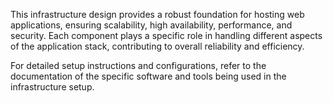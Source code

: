 This infrastructure design provides a robust foundation for hosting web applications, ensuring scalability, high availability, performance, and security. Each component plays a specific role in handling different aspects of the application stack, contributing to overall reliability and efficiency.

For detailed setup instructions and configurations, refer to the documentation of the specific software and tools being used in the infrastructure setup.

